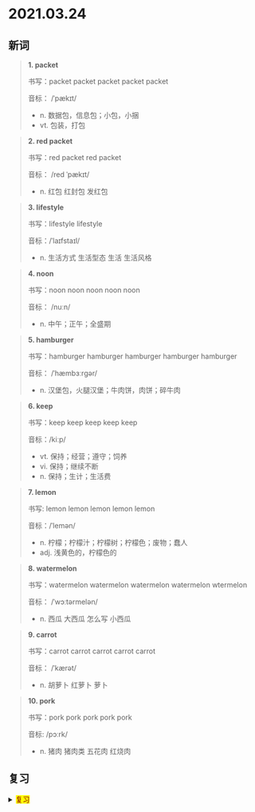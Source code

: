 # 2021.03.24

## 新词


> **1. packet**
>
> 书写：packet packet packet packet packet 
>
> 音标： /ˈpækɪt/
>
> - n. 数据包，信息包；小包，小捆
> - vt. 包装，打包


> **2. red packet**
>
> 书写：red packet  red packet
>
> 音标： /red ˈpækɪt/
>
> - n. 红包 红封包 发红包


> **3. lifestyle**
>
> 书写：lifestyle lifestyle
>
> 音标：/ˈlaɪfstaɪl/
>
> - n. 生活方式 生活型态 生活 生活风格


> **4. noon**
>
> 书写：noon  noon noon noon noon
>
> 音标： /nuːn/
>
> - n. 中午；正午；全盛期


> **5. hamburger**
>
> 书写：hamburger hamburger hamburger hamburger hamburger
>
> 音标： /ˈhæmbɜːrɡər/
>
> - n. 汉堡包，火腿汉堡；牛肉饼，肉饼；碎牛肉




> **6. keep**
>
> 书写：keep keep keep keep keep
>
> 音标：/kiːp/
>
> - vt. 保持；经营；遵守；饲养
> - vi. 保持；继续不断
> - n. 保持；生计；生活费




> **7. lemon**
>
> 书写: lemon lemon lemon lemon lemon
>
> 音标：/ˈlemən/
>
> - n. 柠檬；柠檬汁；柠檬树；柠檬色；废物；蠢人
> - adj. 浅黄色的，柠檬色的





> **8. watermelon**
>
> 书写：watermelon watermelon watermelon watermelon wtermelon
>
> 音标： /ˈwɔːtərmelən/
>
> - n. 西瓜 大西瓜 怎么写 小西瓜

> **9. carrot**
>
> 书写：carrot carrot carrot carrot carrot
>
> 音标： /ˈkærət/
> 
> - n. 胡萝卜 红萝卜 萝卜

> **10. pork**
> 
> 书写：pork pork pork pork pork
>
> 音标:   /pɔːrk/
>
> - n. 猪肉 猪肉类 五花肉 红烧肉


## 复习

<details> 
  <summary><mark><font color=darkred>复习</font></mark></summary>
  <br/>cute cute 聪明的；可爱的；迷人的；
  <br/>seem seem 似乎；好像；做作的人；
  <br/>far away from 远离；
  <br/>hand hand 手；手工；帮助
  <br/>different different 不同的；有区别的；有差异的；与众不同；
  <br/>free free 免费的；自由的；空闲的；不受约束的；
  <br/>museum museum 博物馆；展览馆；
  <br/>important important 重要的；
  <br/>grade grade 等级；品级；分级；级别；成绩；分数；阶段；
  <br/>bill bill 账单；法案；海报；
  <br/>all kinds of 各种；许多；足够的；
  <br/>o'clock 点钟；
  <br/>most most 大量的；大多数；非常；最大；最多；
  <br/>dumpling dumpling 饺子；水果布丁；
  <br/>take photos 拍照；照相；
  <br/>shout shout 叫；喊叫；呼叫；
  <br/>borrow from 由...处借钱；
  <br/>at night 在晚上；在夜晚；
  <br/>more more 更多；更大的；
  <br/>practise practise 练习；训练；实习；
  <br/>off off 关闭；开关；关着的；
  <br/>club club 俱乐部；夜总会；棍棒；社团；
  <br/>radio radio 收音机；无线电广播；
  <br/>let off let off 允许；准许；
  <br/>hero hero 英雄；男主角；崇拜的对象；
  <br/>knock knock 撞击；敲击；撞；敲；击；打
  <br/>wake up 叫醒；醒来；振作起来；
  <br/>would 将会；就；会；愿意；大概；
  <br/>reading room 阅览室；
  <br/>special 特别节日的；特别的；定制的；特色菜；
</details>  
